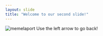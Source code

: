 ```yaml
---
layout: slide
title: "Welcome to our second slide!"
---
```

![memelaport](https://user-images.githubusercontent.com/36968008/150893489-dd9eb92a-15e6-4634-9c5c-da21410b7478.jpeg)
Use the left arrow to go back!
